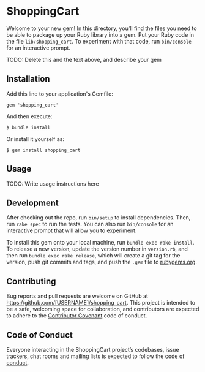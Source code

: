 # ShoppingCart

Welcome to your new gem! In this directory, you'll find the files you need to be able to package up your Ruby library into a gem. Put your Ruby code in the file `lib/shopping_cart`. To experiment with that code, run `bin/console` for an interactive prompt.

TODO: Delete this and the text above, and describe your gem

## Installation

Add this line to your application's Gemfile:

    gem 'shopping_cart'

And then execute:

    $ bundle install

Or install it yourself as:

    $ gem install shopping_cart

## Usage

TODO: Write usage instructions here

## Development

After checking out the repo, run `bin/setup` to install dependencies. Then, run `rake spec` to run the tests. You can also run `bin/console` for an interactive prompt that will allow you to experiment.

To install this gem onto your local machine, run `bundle exec rake install`. To release a new version, update the version number in `version.rb`, and then run `bundle exec rake release`, which will create a git tag for the version, push git commits and tags, and push the `.gem` file to [rubygems.org](https://rubygems.org).

## Contributing

Bug reports and pull requests are welcome on GitHub at https://github.com/[USERNAME]/shopping_cart. This project is intended to be a safe, welcoming space for collaboration, and contributors are expected to adhere to the [Contributor Covenant](http://contributor-covenant.org) code of conduct.

## Code of Conduct

Everyone interacting in the ShoppingCart project’s codebases, issue trackers, chat rooms and mailing lists is expected to follow the [code of conduct](https://github.com/[USERNAME]/shopping_cart/blob/master/CODE_OF_CONDUCT.md).
